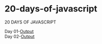 # 20-days-of-javascript
20 DAYS OF JAVASCRIPT
<br />

Day 01-[Output](https://aritraroy02.github.io/20-days-of-javascript/Day-01/)
<br />
Day 02-[Output](https://aritraroy02.github.io/20-days-of-javascript/Day-02/)
